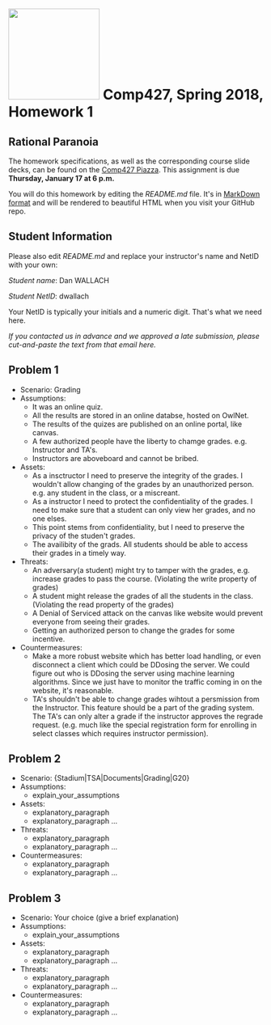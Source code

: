 # <img src="http://www.rice.edu/_images/rice-logo.jpg" width=180> Comp427, Spring 2018, Homework 1
## Rational Paranoia
The homework specifications, as well as the corresponding course slide decks,
can be found on the [Comp427 Piazza](https://piazza.com/class/jqifhp864b37ju).
This assignment is due **Thursday, January 17 at 6 p.m.**

You will do this homework by editing the _README.md_ file. It's in
[MarkDown format](https://guides.github.com/features/mastering-markdown/)
and will be rendered to beautiful HTML when you visit your GitHub repo.

## Student Information
Please also edit _README.md_ and replace your instructor's name and NetID with your own:

_Student name_: Dan WALLACH

_Student NetID_: dwallach

Your NetID is typically your initials and a numeric digit. That's
what we need here.

_If you contacted us in advance and we approved a late submission,
please cut-and-paste the text from that email here._

## Problem 1
- Scenario: Grading
- Assumptions:
  - It was an online quiz.
  - All the results are stored in an online databse, hosted on OwlNet.
  - The results of the quizes are published on an online portal, like canvas.
  - A few authorized people have the liberty to chamge grades. e.g. Instructor and TA's.
  - Instructors are aboveboard and cannot be bribed.
- Assets:
  - As a insctructor I need to preserve the integrity of the grades.
    I wouldn't allow changing of the grades by an unauthorized person. e.g. any student in the class, or a miscreant.
  - As a instructor I need to protect the confidentiality of the grades.
    I need to make sure that a student can only view her grades, and no one elses.
  - This point stems from confidentiality, but I need to preserve the 
    privacy of the studen't grades.
  - The availibity of the grads. All students should be able to access their grades in a timely way.
- Threats:
  - An adversary(a student) might try to tamper with the grades, e.g. increase grades to pass the course. (Violating the write property of   grades)
  - A student might release the grades of all the students in the class. (Violating the read property of the grades)
  - A Denial of Serviced attack on the canvas like website would prevent everyone from seeing their grades.
  - Getting an authorized person to change the grades for some incentive.
- Countermeasures:
  - Make a more robust website which has better load handling, or even disconnect a client which could be DDosing the server. We could figure out who is DDosing the server using machine learning algorithms. Since we just have to monitor the traffic coming in on the website, it's reasonable.
  - TA's shouldn't be able to change grades wihtout a persmission from the Instructor. This feature should be a part of the grading system. The TA's can only alter a grade if the instructor approves the regrade request. (e.g. much like the special registration form for enrolling in select classes which requires instructor permission).

## Problem 2
- Scenario: {Stadium|TSA|Documents|Grading|G20}
- Assumptions:
  - explain_your_assumptions
- Assets:
  - explanatory_paragraph
  - explanatory_paragraph ...
- Threats:
  - explanatory_paragraph 
  - explanatory_paragraph ...
- Countermeasures:
  - explanatory_paragraph
  - explanatory_paragraph ...

## Problem 3
- Scenario: Your choice (give a brief explanation)
- Assumptions:
  - explain_your_assumptions
- Assets:
  - explanatory_paragraph
  - explanatory_paragraph ...
- Threats:
  - explanatory_paragraph 
  - explanatory_paragraph ...
- Countermeasures:
  - explanatory_paragraph
  - explanatory_paragraph ...

